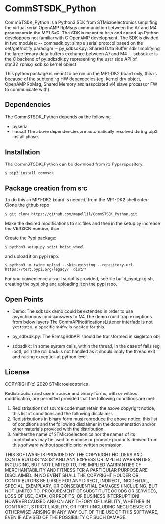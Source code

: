 # CommSTSDK_Python

CommSTSDK_Python is a Python3 SDK from STMicroelectronics simplifing the virtual serial OpenAMP RpMsgs communiction between the A7 and M4 processors in the MP1 SoC. The SDK is meant to help and speed-up Python developpers not familiar with C OpenAMP development. 
The SDK is divided in two modules:
-- commsdk.py: simple serial protocol based on the set/get/notify paradigm 
-- py_sdbsdk.py: Shared Data Buffer sdk simplifying the large bynary data buffers exchange between A7 and M4
-- sdbsdk.c: is the C backend of py_sdbsdk.py representing the user side API of stm32_rpmsg_sdb.ko kernel object 

This python package is meant to be run on the MP1-DK2 board only, this is because of the subtending HW dependecies (eg. kernel drv object, OpenAMP RpMsg, Shared Memory and associated M4 slave processor FW to communicate with)

## Dependencies
The CommSTSDK_Python depends on the following:
 - pyserial
 - linuxdf
 The above dependencies are automatically resolved during pip3 install phase.

## Installation
The CommSTSDK_Python can be download from its Pypi repository.

  ```Shell
  $ pip3 install commsdk
  ```

## Package creation from src
To do this an MP1-DK2 board is needed, from the MP1-DK2 shell enter:
Clone the github repo
  ```Shell
  $ git clone https://github.com/mapellil/CommSTSDK_Python.git
  ```

Make the desired modifications to src files and then in the setup.py increase the VERSION number, than

Create the Pypi package:
  ```Shell
  $ python3 setup.py sdist bdist_wheel

  ```
and upload it on pypi repo:
  ```Shell
  $ python3 -m twine upload --skip-existing --repository-url https://test.pypi.org/legacy/  dist/*
  ```

For you convenience a shell script is provided, see file build_pypi_pkg.sh, creating the pypi pkg and uploading it on the pypi repo.


## Open Points
 
 - Demo:
 The sdbsdk demo could be extended in order to use asynchronous cmds/answers to M4
 The demo could trap exceptions from below layers
 The CommAPINotificationsListener interfade is not yet tested, a specific m4fw is needed for this.
 
 - py_sdbsdk.py:
 The RpmsgSdbAPI should be transformed in singleton obj

- sdbsdk.c:
In some system calls, within the thread, in the case of fails (eg ioctl, poll) the roll back is not handled as it should imply the thread exit and raising exception at python level. 



## License
COPYRIGHT(c) 2020 STMicroelectronics

Redistribution and use in source and binary forms, with or without
modification, are permitted provided that the following conditions are met:
  1. Redistributions of source code must retain the above copyright notice,
     this list of conditions and the following disclaimer.
  2. Redistributions in binary form must reproduce the above 
     notice, this list of conditions and the following disclaimer in the
     documentation and/or other materials provided with the distribution.
  3. Neither the name of STMicroelectronics nor the names of its
     contributors may be used to endorse or promote products derived from
     this software without specific prior written permission.

THIS SOFTWARE IS PROVIDED BY THE COPYRIGHT HOLDERS AND CONTRIBUTORS "AS IS"
AND ANY EXPRESS OR IMPLIED WARRANTIES, INCLUDING, BUT NOT LIMITED TO, THE
IMPLIED WARRANTIES OF MERCHANTABILITY AND FITNESS FOR A PARTICULAR PURPOSE
ARE DISCLAIMED. IN NO EVENT SHALL THE COPYRIGHT HOLDER OR CONTRIBUTORS BE
LIABLE FOR ANY DIRECT, INDIRECT, INCIDENTAL, SPECIAL, EXEMPLARY, OR
CONSEQUENTIAL DAMAGES (INCLUDING, BUT NOT LIMITED TO, PROCUREMENT OF
SUBSTITUTE GOODS OR SERVICES; LOSS OF USE, DATA, OR PROFITS; OR BUSINESS
INTERRUPTION) HOWEVER CAUSED AND ON ANY THEORY OF LIABILITY, WHETHER IN
CONTRACT, STRICT LIABILITY, OR TORT (INCLUDING NEGLIGENCE OR OTHERWISE)
ARISING IN ANY WAY OUT OF THE USE OF THIS SOFTWARE, EVEN IF ADVISED OF THE
POSSIBILITY OF SUCH DAMAGE.
